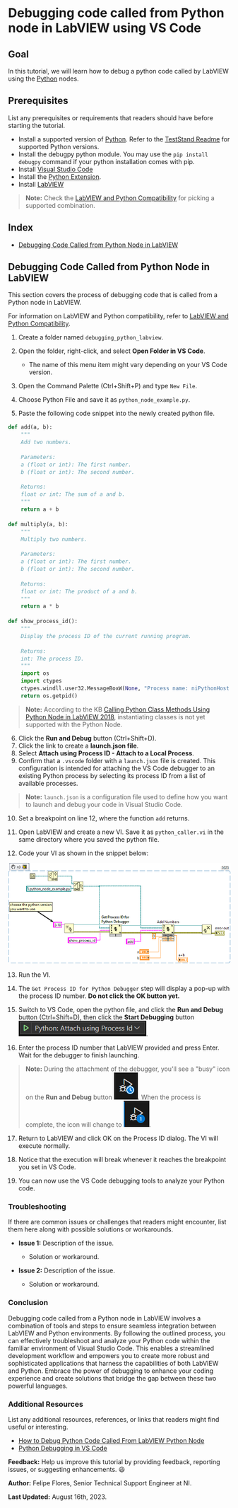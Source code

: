# Debugging code called from Python node in LabVIEW using VS Code

## Goal

In this tutorial, we will learn how to debug a python code called by LabVIEW using the [Python](https://www.ni.com/docs/en-US/bundle/labview-api-ref/page/menus/categories/computer/python-node-mnu.html) nodes.

## Prerequisites

List any prerequisites or requirements that readers should have before starting the tutorial.

- Install a supported version of [Python](https://www.python.org/downloads/). Refer to the [TestStand Readme](https://www.ni.com/pdf/manuals/teststand-2022-q4.html#:~:text=Python%20Support,3.6%20or%20earlier) for supported Python versions.
- Install the debugpy python module. You may use the `pip install debugpy` command if your python installation comes with pip.
- Install [Visual Studio Code](https://code.visualstudio.com/download)
- Install the [Python Extension](https://marketplace.visualstudio.com/items?itemName=ms-python.python).
- Install [LabVIEW](https://www.ni.com/en/support/downloads/software-products/download.labview.html#487445)

> **Note:** Check the [LabVIEW and Python Compatibility](https://www.ni.com/en/support/documentation/supplemental/18/installing-python-for-calling-python-code.html#:~:text=Additional%20Resources-,LabVIEW%20and%20Python%20Compatibility,-Use%20the%20following) for picking a supported combination.

## Index

- [Debugging Code Called from Python Node in LabVIEW](#debugging-code-called-from-python-node-in-labview)



## Debugging Code Called from Python Node in LabVIEW

This section covers the process of debugging code that is called from a Python node in LabVIEW.

For information on LabVIEW and Python compatibility, refer to [LabVIEW and Python Compatibility](https://www.ni.com/en/support/documentation/supplemental/18/installing-python-for-calling-python-code.html).

1. Create a folder named `debugging_python_labview`.
2. Open the folder, right-click, and select **Open Folder in VS Code**.
    - The name of this menu item might vary depending on your VS Code version.

3. Open the Command Palette (Ctrl+Shift+P) and type `New File`.
4. Choose Python File and save it as `python_node_example.py`.
5. Paste the following code snippet into the newly created python file.

```Python
def add(a, b):
    """
    Add two numbers.

    Parameters:
    a (float or int): The first number.
    b (float or int): The second number.

    Returns:
    float or int: The sum of a and b.
    """
    return a + b

def multiply(a, b):
    """
    Multiply two numbers.

    Parameters:
    a (float or int): The first number.
    b (float or int): The second number.

    Returns:
    float or int: The product of a and b.
    """
    return a * b

def show_process_id():
    """
    Display the process ID of the current running program.

    Returns:
    int: The process ID.
    """
    import os
    import ctypes
    ctypes.windll.user32.MessageBoxW(None, "Process name: niPythonHost.exe and Process ID: " + str(os.getpid()), "Attach debugger", 0)
    return os.getpid()

```

> **Note:** According to the KB [Calling Python Class Methods Using Python Node in LabVIEW 2018](https://knowledge.ni.com/KnowledgeArticleDetails?id=kA00Z0000019UFmSAM&l=en-US), instantiating classes is not yet supported with the Python Node.

6. Click the **Run and Debug** button (Ctrl+Shift+D).
7. Click the link to create a **launch.json file**.
8. Select **Attach using Process ID - Attach to a Local Process**.
9. Confirm that a `.vscode` folder with a `launch.json` file is created. This configuration is intended for attaching the VS Code debugger to an existing Python process by selecting its process ID from a list of available processes.

> **Note:** `launch.json` is a configuration file used to define how you want to launch and debug your code in Visual Studio Code.

10. Set a breakpoint on line 12, where the function `add` returns.

11. Open LabVIEW and create a new VI. Save it as `python_caller.vi` in the same directory where you saved the python file.

12. Code your VI as shown in the snippet below:

<p align="center">
  <img src="../images/labview_vi.png" />
</p>

13. Run the VI.

14. The `Get Process ID for Python Debugger` step will display a pop-up with the process ID number. **Do not click the OK button yet.**

15. Switch to VS Code, open the python file, and click the **Run and Debug** button (Ctrl+Shift+D), then click the **Start Debugging** button ![Start Debugging](../images/start_debugging.png).

16. Enter the process ID number that LabVIEW provided and press Enter. Wait for the debugger to finish launching.

> **Note:** During the attachment of the debugger, you'll see a "busy" icon on the **Run and Debug** button ![Debugger Busy](../images/debugger_attaching.png). When the process is complete, the icon will change to ![Debugger Ready](../images/debugger_ready.png).

17. Return to LabVIEW and click OK on the Process ID dialog. The VI will execute normally.

18. Notice that the execution will break whenever it reaches the breakpoint you set in VS Code.

19. You can now use the VS Code debugging tools to analyze your Python code.



### Troubleshooting

If there are common issues or challenges that readers might encounter, list them here along with possible solutions or workarounds.

- **Issue 1:** Description of the issue.
    - Solution or workaround.

- **Issue 2:** Description of the issue.
    - Solution or workaround.



### Conclusion

Debugging code called from a Python node in LabVIEW involves a combination of tools and steps to ensure seamless integration between LabVIEW and Python environments. By following the outlined process, you can effectively troubleshoot and analyze your Python code within the familiar environment of Visual Studio Code. This enables a streamlined development workflow and empowers you to create more robust and sophisticated applications that harness the capabilities of both LabVIEW and Python. Embrace the power of debugging to enhance your coding experience and create solutions that bridge the gap between these two powerful languages.




### Additional Resources

List any additional resources, references, or links that readers might find useful or interesting.

- [How to Debug Python Code Called From LabVIEW Python Node](https://knowledge.ni.com/KnowledgeArticleDetails?id=kA03q0000019hP1CAI&l=en-US#:~:text=On%20LabVIEW%20side%2C%20put%20a,choose%20the%20NIPythonHost.exe%20process.)
- [Python Debugging in VS Code](https://code.visualstudio.com/docs/python/debugging)




**Feedback:** Help us improve this tutorial by providing feedback, reporting issues, or suggesting enhancements. :smiley:

**Author:** Felipe Flores, Senior Technical Support Engineer at NI.

**Last Updated:** August 16th, 2023.
